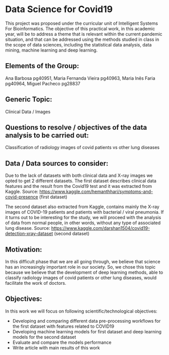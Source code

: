 # Data Science for Covid19
This project was proposed under the curricular unit of Intelligent Systems For Bioinformatics. The objective of this practical work, in this academic year, will be to address a theme that is relevant within the current pandemic situation, and that can be addressed using the methods studied in class in the scope of data sciences, including the statistical data analysis, data mining, machine learning and deep learning.

## Elements of the Group:
Ana Barbosa pg40951, Maria Fernanda Vieira pg40963, Maria Inês Faria pg40964, Miguel Pacheco pg28837

## Generic Topic: 
Clinical Data / Images

## Questions to resolve / objectives of the data analysis to be carried out: 
Classification of radiology images of covid patients vs other lung diseases

## Data / Data sources to consider:
Due to the lack of datasets with both clinical data and X-ray images we opted to get 2 different datasets. The first dataset describes clinical data features and the result from the Covid19 test and it was extracted from Kaggle. Source: https://www.kaggle.com/hemanthhari/symptoms-and-covid-presence (first dataset) <p>
The second dataset also extracted from Kaggle, contains mainly the X-ray images of COVID-19 patients and patients with bacterial / viral pneumonia. If it turns out to be interesting for the study, we will proceed with the analysis of data from normal people, in other words, without any type of associated lung disease.
Source: https://www.kaggle.com/darshan1504/covid19-detection-xray-dataset (second dataset)

## Motivation: 
In this difficult phase that we are all going through, we believe that science has an increasingly important role in our society. So, we chose this topic because we believe that the development of deep learning methods, able to classify radiology images of covid patients or other lung diseases, would facilitate the work of doctors.

## Objectives:

In this work we will focus on following scientific/technological objectives: 
- Developing and comparing different data pre-processing workflows for the first dataset with features related to COVID19
- Developing machine learning models for first dataset and deep learning models for the second dataset
- Evaluate and compare the models performance
- Write article with main results of this work
